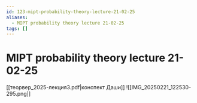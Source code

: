 ```yaml
---
id: 123-mipt-probability-theory-lecture-21-02-25
aliases:
  - MIPT probability theory lecture 21-02-25
tags: []
---
```


# MIPT probability theory lecture 21-02-25
[[теорвер_2025-лекция3.pdf|конспект Даши]]
![[IMG_20250221_122530-295.png]]
